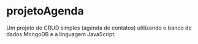 # projetoAgenda
Um projeto de CRUD simples (agenda de contatos) utilizando o banco de dados MongoDB e a linguagem JavaScript.
